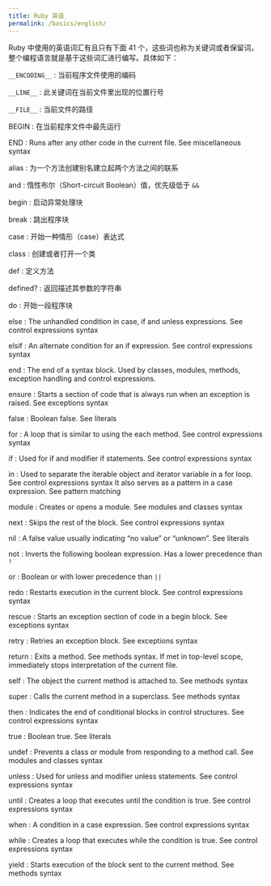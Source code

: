 ```yaml
---
title: Ruby 英语
permalink: /basics/english/
---
```


Ruby 中使用的英语词汇有且只有下面 41 个，这些词也称为关键词或者保留词，整个编程语言就是基于这些词汇进行编写。具体如下：

`__ENCODING__`
: 当前程序文件使用的编码

`__LINE__`
: 此关键词在当前文件里出现的位置行号

`__FILE__`
: 当前文件的路径

BEGIN
: 在当前程序文件中最先运行

END
: Runs after any other code in the current file. See miscellaneous syntax

alias
: 为一个方法创建别名建立起两个方法之间的联系

and
: 惰性布尔（Short-circuit Boolean）值，优先级低于 `&&`

begin
: 启动异常处理块

break
: 跳出程序块

case
: 开始一种情形（case）表达式

class
: 创建或者打开一个类

def
: 定义方法

defined?
: 返回描述其参数的字符串

do
: 开始一段程序块

else
: The unhandled condition in case, if and unless expressions. See control expressions syntax

elsif
: An alternate condition for an if expression. See control expressions syntax

end
: The end of a syntax block. Used by classes, modules, methods, exception handling and control expressions.

ensure
: Starts a section of code that is always run when an exception is raised. See exceptions syntax

false
: Boolean false. See literals

for
: A loop that is similar to using the each method. See control expressions syntax

if
: Used for if and modifier if statements. See control expressions syntax

in
: Used to separate the iterable object and iterator variable in a for loop. See control expressions syntax It also serves as a pattern in a case expression. See pattern matching

module
: Creates or opens a module. See modules and classes syntax

next
: Skips the rest of the block. See control expressions syntax

nil
: A false value usually indicating “no value” or “unknown”. See literals

not
: Inverts the following boolean expression. Has a lower precedence than `!`

or
: Boolean or with lower precedence than `||`

redo
: Restarts execution in the current block. See control expressions syntax

rescue
: Starts an exception section of code in a begin block. See exceptions syntax

retry
: Retries an exception block. See exceptions syntax

return
: Exits a method. See methods syntax. If met in top-level scope, immediately stops interpretation of the current file.

self
: The object the current method is attached to. See methods syntax

super
: Calls the current method in a superclass. See methods syntax

then
: Indicates the end of conditional blocks in control structures. See control expressions syntax

true
: Boolean true. See literals

undef
: Prevents a class or module from responding to a method call. See modules and classes syntax

unless
: Used for unless and modifier unless statements. See control expressions syntax

until
: Creates a loop that executes until the condition is true. See control expressions syntax

when
: A condition in a case expression. See control expressions syntax

while
: Creates a loop that executes while the condition is true. See control expressions syntax

yield
: Starts execution of the block sent to the current method. See methods syntax
